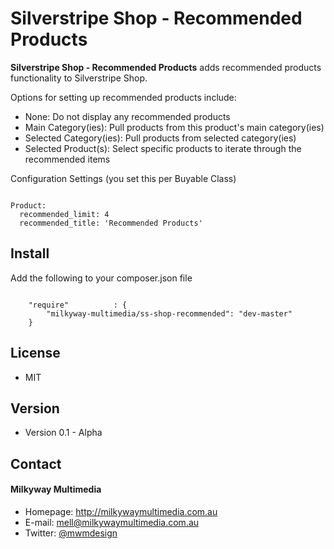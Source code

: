 Silverstripe Shop - Recommended Products
======
**Silverstripe Shop - Recommended Products** adds recommended products functionality to Silverstripe Shop.

Options for setting up recommended products include:
- None: Do not display any recommended products
- Main Category(ies): Pull products from this product's main category(ies)
- Selected Category(ies): Pull products from selected category(ies)
- Selected Product(s): Select specific products to iterate through the recommended items

Configuration Settings (you set this per Buyable Class)

```

Product:
  recommended_limit: 4
  recommended_title: 'Recommended Products'

```

## Install
Add the following to your composer.json file

```

    "require"          : {
		"milkyway-multimedia/ss-shop-recommended": "dev-master"
	}

```

## License
* MIT

## Version
* Version 0.1 - Alpha

## Contact
#### Milkyway Multimedia
* Homepage: http://milkywaymultimedia.com.au
* E-mail: mell@milkywaymultimedia.com.au
* Twitter: [@mwmdesign](https://twitter.com/mwmdesign "mwmdesign on twitter")